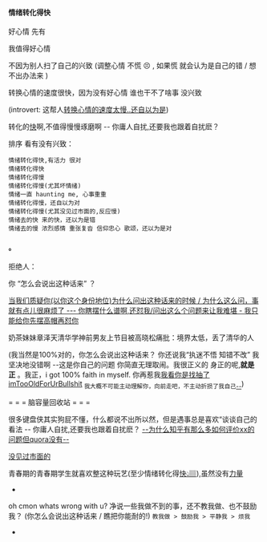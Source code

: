 
#### 情绪转化得快

好心情 先有

我值得好心情

不因为别人扫了自己的兴致 (调整心情 不慌 😣 , 如果慌 就会认为是自己的错 / 想不出办法来 )

转换心情的速度很快，因为没有好心情 谁也干不了啥事 没兴致

(introvert: 这帮人[转换心情的速度太慢..还自以为是](https://twitter.com/sryimnate/status/861599476074545153))

转化的[快](https://twitter.com/kourtneykardash/status/858896451803336705)啊,不值得慢慢琢磨啊 -- 你庸人自扰,还要我也跟着自扰麽？

排序 看有没有兴致：
```
情绪转化得快,有活力 很对
情绪转化得快
情绪转化得慢
情绪转化得慢(尤其坏情绪)
情绪一直 haunting me, 心事重重
情绪转化得慢，还自以为对
情绪转化得慢(尤其没见过市面的,反应慢)
情绪去的快 来的快，还以为是错
情绪去的慢 浓烈感情 重张复沓 信仰忠心 歌颂，还以为是对
```

#### 。

拒绝人：

你 “怎么会说出这种话来” ？


[当我们质疑你(以你这个身份地位)为什么问出这种话来的时候 / 为什么这么问，事就有点儿很麻烦了 --- 你瞎摆什么谱啊,还怼我/问出这么个问题来让我难堪 - 我只能给你先摆高帽再怼你](http://www.acfun.cn/v/ac1543714)

奶茶妹妹章泽天清华学神前男友上节目被高晓松痛批：境界太低，丢了清华的人

(我当然是100%对的，你怎么会说出这种话来？ 你还说我“执迷不悟 知错不改” 我坚决地没错啊 --这是你自己的问题 你简直无理取闹。我很正义的 身正的呢,**就是正** 。我正，i got 100% faith in myself. 你再惹我[我看你是找抽了](https://twitter.com/fillinthablankk/status/863882739472379904) [imTooOldForUrBullshit](https://twitter.com/GAVlNREACT/status/860971435011039232) <sub>我大概不可能主动理解你，向前走吧，不主动折损了我自己[--](https://ruby-china.org/notes/4052#这样不那样.log)</sub>)

= = = 脑容量回收站 = = =

很多键盘侠其实狗屁不懂，什么都说不出所以然，但是遇事总是喜欢“谈谈自己的看法 -- 你庸人自扰,还要我也跟着自扰麽？
[--为什么知乎有那么多如何评价xx的问题但quora没有--](https://www.zhihu.com/question/27153742)

[没见过市面的](https://github.com/7900ms/notinternet_deserted/blob/master/small/playlist/4看热闹.md)

青春期的青春期学生就喜欢整这种玩艺(至少情绪转化得[快👆🏽](https://bbs.hupu.com/15729322.html)),虽然没有[力量](https://github.com/7900ms/000nottheater_deserted_systemperformance/tree/master/small)

-

oh cmon whats wrong with u?
净说一些我做不到的事，还不教我做、也不鼓励我？ (你怎么会说出这种话来 / 瞧把你能耐的!)
`教我做 > 鼓励我 > 平静我 > 烦我`

-


